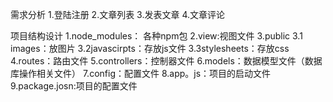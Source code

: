 需求分析
1.登陆注册
2.文章列表
3.发表文章
4.文章评论

项目结构设计
1.node_modules： 各种npm包
2.view:视图文件
3.public
    3.1 images：放图片
    3.2javascirpts：存放js文件
    3.3stylesheets：存放css
4.routes：路由文件
5.controllers：控制器文件
6.models：数据模型文件（数据库操作相关文件）
7.config：配置文件
8.app。js：项目的启动文件
9.package.josn:项目的配置文件